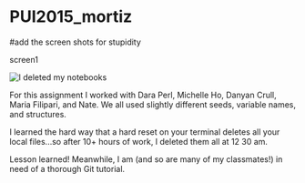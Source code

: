 # PUI2015_mortiz

#add the screen shots for stupidity

screen1

![I deleted my notebooks](verylate.png)

For this assignment I worked with Dara Perl, Michelle Ho, Danyan Crull, Maria Filipari, and Nate.
We all used slightly different seeds, variable names, and structures.

I learned the hard way that a hard reset on your terminal deletes all your local files...so after 10+ hours of work, I deleted them all at 12 30 am.

Lesson learned! Meanwhile, I am (and so are many of my classmates!) in need of a thorough Git tutorial.

